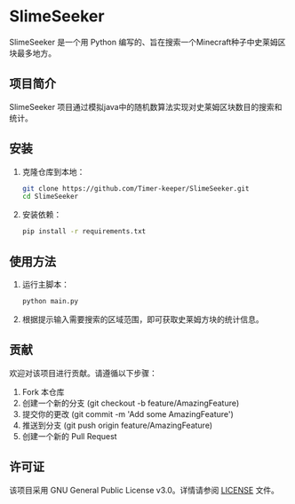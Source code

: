# SlimeSeeker

SlimeSeeker 是一个用 Python 编写的、旨在搜索一个Minecraft种子中史莱姆区块最多地方。

## 项目简介

SlimeSeeker 项目通过模拟java中的随机数算法实现对史莱姆区块数目的搜索和统计。

## 安装

1. 克隆仓库到本地：
   ```bash
   git clone https://github.com/Timer-keeper/SlimeSeeker.git
   cd SlimeSeeker

2. 安装依赖：
   ```bash
   pip install -r requirements.txt

## 使用方法

1. 运行主脚本：
   ```bash
   python main.py

2. 根据提示输入需要搜索的区域范围，即可获取史莱姆方块的统计信息。

## 贡献

欢迎对该项目进行贡献。请遵循以下步骤：
1. Fork 本仓库
2. 创建一个新的分支 (git checkout -b feature/AmazingFeature)
3. 提交你的更改 (git commit -m 'Add some AmazingFeature')
4. 推送到分支 (git push origin feature/AmazingFeature)
5. 创建一个新的 Pull Request

## 许可证

该项目采用 GNU General Public License v3.0。详情请参阅 [LICENSE](LICENSE) 文件。